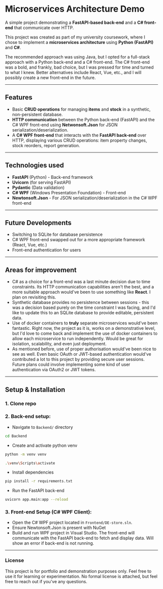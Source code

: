 # Microservices Architecture Demo

A simple project demonstrating a **FastAPI-based back-end** and a **C# front-end** that communicate over HTTP.

This project was created as part of my university coursework, where I chose to implement a **microservices architecture** using **Python (FastAPI)** and **C#**.

The recommended approach was using Java, but I opted for a full-stack approach with a Python back-end and a C# front-end. The C# front-end was a bold, and frankly, bad choice, but I was pressed for time and turned to what I knew. Better alternatives include React, Vue, etc., and I will possibly create a new front-end in the future.

---
## Features
- Basic **CRUD operations** for managing **items** and **stock** in a synthetic, non-persistent database.
- **HTTP communication** between the Python back-end (FastAPI) and the C# WPF front-end using **Netwonsoft.Json** for JSON serialization/deserialization.
- A **C# WPF front-end** that interacts with the **FastAPI back-end** over HTTP, displaying various CRUD operations: item property changes, stock reorders, report generation.

---
## Technologies used
- **FastAPI** (Python) - Back-end framework
- **Uvicorn** (for serving FastAPI)
- **Pydantic** (Data validation)
- **C# WPF** (Windows Presentation Foundation) - Front-end
- **Newtonsoft.Json** - For JSON serialization/deserialization in the C# WPF front-end

---

## Future Developments
- Switching to SQLite for database persistence
- C# WPF front-end swapped out for a more appropriate framework (React, Vue, etc.)
- Front-end authentication for users

---
## Areas for improvement
- C# as a choice for a front-end was a last minute decision due to time constraints. Its HTTP communication capabilities aren't the best, and a more suitable approach would've been to use something like **React**. I plan on revisiting this.
- Synthetic database provides no persistence between sessions - this was a decision based purely on the time constraint I was facing, and I'd like to update this to an SQLite database to provide editable, persistent data.
- Use of docker containers to **truly** separate microservices would've been fantastic. Right now, the project as it is, works on a demonstrative level, but I'd love to come back and implement the use of docker containers to allow each microservice to run independently. Would be great for isolation, scalability, and even just deployment.
- As mentioned before, use of proper authorisation would've been nice to see as well. Even basic OAuth or JWT-based authentication would've contributed a lot to this project by providing secure user sessions. Future plans could involve implementing some kind of user authentication via OAuth2 or JWT tokens.
---

## Setup & Installation

### 1. Clone repo
### 2. Back-end setup:
- Navigate to ``Backend/`` directory
```bash
cd Backend
```
- Create and activate python venv
```bash
python -m venv venv

.\venv\Scripts\activate
```
- Install dependencies
```bash
pip install -r requirements.txt
```
- Run the FastAPI back-end
```bash
uvicorn app.main:app --reload
```
### 3. Front-end Setup (C# WPF Client):
- Open the C# WPF project located in ``Frontend/DE-store.sln``.
- Ensure Newtonsoft.Json is present with NuGet
- Build and run WPF project in Visual Studio. The front-end will communicate with the FastAPI back-end to fetch and display data. Will show an error if back-end is not running.

---
### License

This project is for portfolio and demonstration purposes only. Feel free to use it for learning or experimentation. No formal license is attached, but feel free to reach out if you've any questions.
